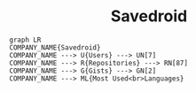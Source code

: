 <h1 align="center">Savedroid</h1>

```mermaid
graph LR
COMPANY_NAME{Savedroid}
COMPANY_NAME ---> U{Users} ---> UN[7]
COMPANY_NAME ---> R{Repositories} ---> RN[87]
COMPANY_NAME ---> G{Gists} ---> GN[2]
COMPANY_NAME ---> ML{Most Used<br>Languages}
```
